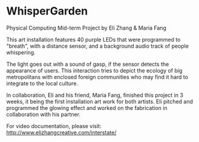 # WhisperGarden
Physical Computing Mid-term Project by Eli Zhang &amp; Maria Fang


This art installation features 40 purple LEDs that were programmed to "breath", with a distance sensor, 
and a background audio track of people whispering. 

The light goes out with a sound of gasp, if the sensor detects the appearance of users. 
This interaction tries to depict the ecology of big metropolitans with enclosed foreign communities 
who may find it hard to integrate to the local culture. 

In collaboration, Eli and his friend, Maria Fang, finished this project in 3 weeks, 
it being the first installation art work for both artists. 
Eli pitched and programmed the glowing effect and worked on the fabrication in collaboration with his partner.  


For video documentation, please visit: 
http://www.elizhangcreative.com/interstate/
